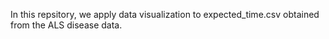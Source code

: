 In this repsitory, we apply data visualization to expected_time.csv obtained from the ALS disease data. 
